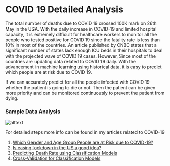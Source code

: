 # COVID 19 Detailed Analysis
The total number of deaths due to COVID 19 crossed 100K mark on 26th May in the USA. With the daily increase in COVID-19 and limited hospital capacity, it is extremely difficult for healthcare workers to monitor all the people who tested positive for COVID 19 since the fatality rate is less than 10% in most of the countries. An article published by CNBC states that a significant number of states lack enough ICU beds in their hospitals to deal with the projected wave of COVID 19 cases. However, Since most of the countries are updating data related to COVID 19 daily. With the advancement in machine learning using historical data, it is easy to predict which people are at risk due to COVID 19. 

If we can accurately predict for all the people infected with COVID 19 whether the patient is going to die or not. Then the patient can be given more priority and can be monitored continuously to prevent the patient from dying.
### Sample Data Analysis
![alttext](https://github.com/JaswanthBadvelu/predicting_mortality_rate/blob/master/Images/Death%20Status.png)

For detailed steps more info can be found in my articles related to COVID-19 
1) [Which Gender and Age Group People are at Risk due to COVID-19?](https://medium.com/analytics-vidhya/how-does-covid-19-affect-different-age-groups-and-genders-8347155a189)
2) [Is easing lockdown in the US a good idea?](https://medium.com/analytics-vidhya/impact-on-the-us-stock-market-with-the-increase-in-covid-19-cases-441107dc3ea2)
3) [Predicting Death Rate using Classification Models](https://medium.com/analytics-vidhya/covid-19-predicting-death-rate-using-classification-9a095eba9e57)
4) [Cross-Validation for Classification Models](https://medium.com/analytics-vidhya/cross-validation-for-classification-models-9bb6506dee00)
